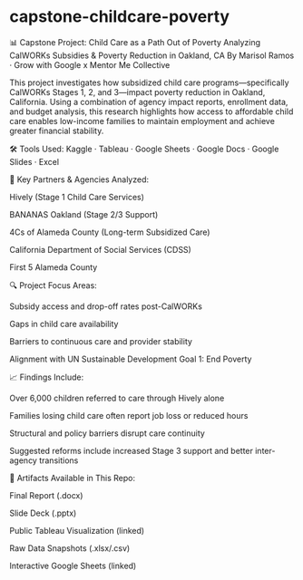 # capstone-childcare-poverty
📊 Capstone Project: Child Care as a Path Out of Poverty
Analyzing CalWORKs Subsidies & Poverty Reduction in Oakland, CA
By Marisol Ramos · Grow with Google x Mentor Me Collective

This project investigates how subsidized child care programs—specifically CalWORKs Stages 1, 2, and 3—impact poverty reduction in Oakland, California. Using a combination of agency impact reports, enrollment data, and budget analysis, this research highlights how access to affordable child care enables low-income families to maintain employment and achieve greater financial stability.

🛠️ Tools Used:
Kaggle · Tableau · Google Sheets · Google Docs · Google Slides · Excel

📌 Key Partners & Agencies Analyzed:

Hively (Stage 1 Child Care Services)

BANANAS Oakland (Stage 2/3 Support)

4Cs of Alameda County (Long-term Subsidized Care)

California Department of Social Services (CDSS)

First 5 Alameda County

🔍 Project Focus Areas:

Subsidy access and drop-off rates post-CalWORKs

Gaps in child care availability

Barriers to continuous care and provider stability

Alignment with UN Sustainable Development Goal 1: End Poverty

📈 Findings Include:

Over 6,000 children referred to care through Hively alone

Families losing child care often report job loss or reduced hours

Structural and policy barriers disrupt care continuity

Suggested reforms include increased Stage 3 support and better inter-agency transitions

📎 Artifacts Available in This Repo:

Final Report (.docx)

Slide Deck (.pptx)

Public Tableau Visualization (linked)

Raw Data Snapshots (.xlsx/.csv)

Interactive Google Sheets (linked)

